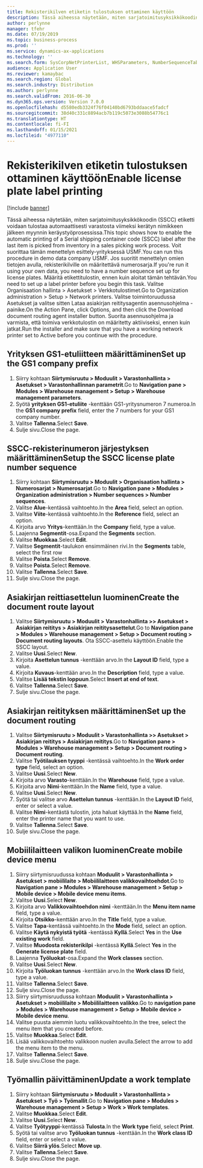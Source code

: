 ```yaml
---
title: Rekisterikilven etiketin tulostuksen ottaminen käyttöön
description: Tässä aiheessa näytetään, miten sarjatoimitusyksikkökoodin (SSCC) etiketti voidaan tulostaa automaattisesti varastosta viimeksi kerätyn nimikkeen jälkeen myynnin keräystyöprosessissa.
author: perlynne
manager: tfehr
ms.date: 07/19/2019
ms.topic: business-process
ms.prod: ''
ms.service: dynamics-ax-applications
ms.technology: ''
ms.search.form: SysCorpNetPrinterList, WHSParameters, NumberSequenceTableListPage, NumberSequenceDetails, WHSDocumentRoutingLayout, WHSDocumentRouting, WHSRFMenuItem, WHSRFMenu, WHSWorkTemplateTable, WHSLicensePlateLabelBuildConfig, WHSLicensePlateLabel
audience: Application User
ms.reviewer: kamaybac
ms.search.region: Global
ms.search.industry: Distribution
ms.author: perlynne
ms.search.validFrom: 2016-06-30
ms.dyn365.ops.version: Version 7.0.0
ms.openlocfilehash: d5580edb3324f76f04140bd6793bddaace5fadcf
ms.sourcegitcommit: 38d40c331c8894acb7b119c5073e3088b54776c1
ms.translationtype: HT
ms.contentlocale: fi-FI
ms.lasthandoff: 01/15/2021
ms.locfileid: "4977110"
---
```

# <a name="enable-license-plate-label-printing"></a><span data-ttu-id="f96f0-103">Rekisterikilven etiketin tulostuksen ottaminen käyttöön</span><span class="sxs-lookup"><span data-stu-id="f96f0-103">Enable license plate label printing</span></span>

[!include [banner](../../includes/banner.md)]

<span data-ttu-id="f96f0-104">Tässä aiheessa näytetään, miten sarjatoimitusyksikkökoodin (SSCC) etiketti voidaan tulostaa automaattisesti varastosta viimeksi kerätyn nimikkeen jälkeen myynnin keräystyöprosessissa.</span><span class="sxs-lookup"><span data-stu-id="f96f0-104">This topic shows how to enable the automatic printing of a Serial shipping container code (SSCC) label after the last item is picked from inventory in a sales picking work process.</span></span> <span data-ttu-id="f96f0-105">Voit suorittaa tämän menettelyn esittely-yrityksessä USMF.</span><span class="sxs-lookup"><span data-stu-id="f96f0-105">You can run this procedure in demo data company USMF.</span></span> <span data-ttu-id="f96f0-106">Jos suoritit menettelyn omien tietojen avulla, rekisterikilville on määritettävä numerosarja.</span><span class="sxs-lookup"><span data-stu-id="f96f0-106">If you're run it using your own data, you need to have a number sequence set up for license plates.</span></span> <span data-ttu-id="f96f0-107">Määritä etikettitulostin, ennen kuin aloitat tämän tehtävän.</span><span class="sxs-lookup"><span data-stu-id="f96f0-107">You need to set up a label printer before you begin this task.</span></span> <span data-ttu-id="f96f0-108">Valitse Organisaation hallinta > Asetukset > Verkkotulostimet.</span><span class="sxs-lookup"><span data-stu-id="f96f0-108">Go to Organization administration > Setup > Network printers.</span></span> <span data-ttu-id="f96f0-109">Valitse toimintoruudussa Asetukset ja valitse sitten Lataa asiakirjan reititysagentin asennusohjelma -painike.</span><span class="sxs-lookup"><span data-stu-id="f96f0-109">On the Action Pane, click Options, and then click the Download document routing agent installer button.</span></span> <span data-ttu-id="f96f0-110">Suorita asennusohjelma ja varmista, että toimiva verkkotulostin on määritetty aktiiviseksi, ennen kuin jatkat.</span><span class="sxs-lookup"><span data-stu-id="f96f0-110">Run the installer and make sure that you have a working network printer set to Active before you continue with the procedure.</span></span>


## <a name="set-up-the-gs1-company-prefix"></a><span data-ttu-id="f96f0-111">Yrityksen GS1-etuliitteen määrittäminen</span><span class="sxs-lookup"><span data-stu-id="f96f0-111">Set up the GS1 company prefix</span></span>
1. <span data-ttu-id="f96f0-112">Siirry kohtaan **Siirtymisruutu > Moduulit > Varastonhallinta > Asetukset > Varastonhallinnan parametrit**.</span><span class="sxs-lookup"><span data-stu-id="f96f0-112">Go to **Navigation pane > Modules > Warehouse management > Setup > Warehouse management parameters**.</span></span>
2. <span data-ttu-id="f96f0-113">Syötä **yrityksen GS1-etuliite** -kenttään GS1-yritysnumeron 7 numeroa.</span><span class="sxs-lookup"><span data-stu-id="f96f0-113">In the **GS1 company prefix** field, enter the 7 numbers for your GS1 company number.</span></span>
3. <span data-ttu-id="f96f0-114">Valitse **Tallenna**.</span><span class="sxs-lookup"><span data-stu-id="f96f0-114">Select **Save**.</span></span>
4. <span data-ttu-id="f96f0-115">Sulje sivu.</span><span class="sxs-lookup"><span data-stu-id="f96f0-115">Close the page.</span></span>

## <a name="setup-the-sscc-license-plate-number-sequence"></a><span data-ttu-id="f96f0-116">SSCC-rekisterinumeron järjestyksen määrittäminen</span><span class="sxs-lookup"><span data-stu-id="f96f0-116">Setup the SSCC license plate number sequence</span></span>
1. <span data-ttu-id="f96f0-117">Siirry kohtaan **Siirtymisruutu > Moduulit > Organisaation hallinta > Numerosarjat > Numerosarjat**.</span><span class="sxs-lookup"><span data-stu-id="f96f0-117">Go to **Navigation pane > Modules > Organization administration > Number sequences > Number sequences**.</span></span>
2. <span data-ttu-id="f96f0-118">Valitse **Alue**-kentässä vaihtoehto.</span><span class="sxs-lookup"><span data-stu-id="f96f0-118">In the **Area** field, select an option.</span></span>
3. <span data-ttu-id="f96f0-119">Valitse **Viite**-kentässä vaihtoehto.</span><span class="sxs-lookup"><span data-stu-id="f96f0-119">In the **Reference** field, select an option.</span></span>
4. <span data-ttu-id="f96f0-120">Kirjoita arvo **Yritys**-kenttään.</span><span class="sxs-lookup"><span data-stu-id="f96f0-120">In the **Company** field, type a value.</span></span>
5. <span data-ttu-id="f96f0-121">Laajenna **Segmentit**-osa.</span><span class="sxs-lookup"><span data-stu-id="f96f0-121">Expand the **Segments** section.</span></span>
6. <span data-ttu-id="f96f0-122">Valitse **Muokkaa**.</span><span class="sxs-lookup"><span data-stu-id="f96f0-122">Select **Edit**.</span></span>
7. <span data-ttu-id="f96f0-123">Valitse **Segmentit**-taulukon ensimmäinen rivi.</span><span class="sxs-lookup"><span data-stu-id="f96f0-123">In the **Segments** table, select the first row</span></span>
8. <span data-ttu-id="f96f0-124">Valitse **Poista**.</span><span class="sxs-lookup"><span data-stu-id="f96f0-124">Select **Remove**.</span></span>
9. <span data-ttu-id="f96f0-125">Valitse **Poista**.</span><span class="sxs-lookup"><span data-stu-id="f96f0-125">Select **Remove**.</span></span>
10. <span data-ttu-id="f96f0-126">Valitse **Tallenna**.</span><span class="sxs-lookup"><span data-stu-id="f96f0-126">Select **Save**.</span></span>
11. <span data-ttu-id="f96f0-127">Sulje sivu.</span><span class="sxs-lookup"><span data-stu-id="f96f0-127">Close the page.</span></span>

## <a name="create-the-document-route-layout"></a><span data-ttu-id="f96f0-128">Asiakirjan reittiasettelun luominen</span><span class="sxs-lookup"><span data-stu-id="f96f0-128">Create the document route layout</span></span>
1. <span data-ttu-id="f96f0-129">Valitse **Siirtymisruutu > Moduulit > Varastonhallinta >> Asetukset > Asiakirjan reititys > Asiakirjan reititysasettelut**.</span><span class="sxs-lookup"><span data-stu-id="f96f0-129">Go to **Navigation pane > Modules > Warehouse management > Setup > Document routing > Document routing layouts**.</span></span> <span data-ttu-id="f96f0-130">Ota SSCC-asettelu käyttöön.</span><span class="sxs-lookup"><span data-stu-id="f96f0-130">Enable the SSCC layout.</span></span>  
2. <span data-ttu-id="f96f0-131">Valitse **Uusi**.</span><span class="sxs-lookup"><span data-stu-id="f96f0-131">Select **New**.</span></span>
3. <span data-ttu-id="f96f0-132">Kirjoita **Asettelun tunnus** -kenttään arvo.</span><span class="sxs-lookup"><span data-stu-id="f96f0-132">In the **Layout ID** field, type a value.</span></span>
4. <span data-ttu-id="f96f0-133">Kirjoita **Kuvaus**-kenttään arvo.</span><span class="sxs-lookup"><span data-stu-id="f96f0-133">In the **Description** field, type a value.</span></span>
5. <span data-ttu-id="f96f0-134">Valitse **Lisää tekstin loppuun**.</span><span class="sxs-lookup"><span data-stu-id="f96f0-134">Select **Insert at end of text**.</span></span>
6. <span data-ttu-id="f96f0-135">Valitse **Tallenna**.</span><span class="sxs-lookup"><span data-stu-id="f96f0-135">Select **Save**.</span></span>
7. <span data-ttu-id="f96f0-136">Sulje sivu.</span><span class="sxs-lookup"><span data-stu-id="f96f0-136">Close the page.</span></span>

## <a name="set-up-the-document-routing"></a><span data-ttu-id="f96f0-137">Asiakirjan reitityksen määrittäminen</span><span class="sxs-lookup"><span data-stu-id="f96f0-137">Set up the document routing</span></span>
1. <span data-ttu-id="f96f0-138">Valitse **Siirtymisruutu > Moduulit > Varastonhallinta >> Asetukset > Asiakirjan reititys > Asiakirjan reititys**.</span><span class="sxs-lookup"><span data-stu-id="f96f0-138">Go to **Navigation pane > Modules > Warehouse management > Setup > Document routing > Document routing**.</span></span>
2. <span data-ttu-id="f96f0-139">Valitse **Työtilauksen tyyppi** -kentässä vaihtoehto.</span><span class="sxs-lookup"><span data-stu-id="f96f0-139">In the **Work order type** field, select an option.</span></span>
3. <span data-ttu-id="f96f0-140">Valitse **Uusi**.</span><span class="sxs-lookup"><span data-stu-id="f96f0-140">Select **New**.</span></span>
4. <span data-ttu-id="f96f0-141">Kirjoita arvo **Varasto**-kenttään.</span><span class="sxs-lookup"><span data-stu-id="f96f0-141">In the **Warehouse** field, type a value.</span></span>
5. <span data-ttu-id="f96f0-142">Kirjoita arvo **Nimi**-kenttään.</span><span class="sxs-lookup"><span data-stu-id="f96f0-142">In the **Name** field, type a value.</span></span>
6. <span data-ttu-id="f96f0-143">Valitse **Uusi**.</span><span class="sxs-lookup"><span data-stu-id="f96f0-143">Select **New**.</span></span>
7. <span data-ttu-id="f96f0-144">Syötä tai valitse arvo **Asettelun tunnus** -kenttään.</span><span class="sxs-lookup"><span data-stu-id="f96f0-144">In the **Layout ID** field, enter or select a value.</span></span>
8. <span data-ttu-id="f96f0-145">Valitse **Nimi**-kentästä tulostin, jota haluat käyttää.</span><span class="sxs-lookup"><span data-stu-id="f96f0-145">In the **Name** field, enter the printer name that you want to use.</span></span>
9. <span data-ttu-id="f96f0-146">Valitse **Tallenna**.</span><span class="sxs-lookup"><span data-stu-id="f96f0-146">Select **Save**.</span></span>
10. <span data-ttu-id="f96f0-147">Sulje sivu.</span><span class="sxs-lookup"><span data-stu-id="f96f0-147">Close the page.</span></span>

## <a name="create-mobile-device-menu"></a><span data-ttu-id="f96f0-148">Mobiililaitteen valikon luominen</span><span class="sxs-lookup"><span data-stu-id="f96f0-148">Create mobile device menu</span></span>
1. <span data-ttu-id="f96f0-149">Siirry siirtymisruudussa kohtaan **Moduulit > Varastonhallinta > Asetukset > mobiililaite > Mobiililaitteen valikkovaihtoehdot**.</span><span class="sxs-lookup"><span data-stu-id="f96f0-149">Go to **Navigation pane > Modules > Warehouse management > Setup > Mobile device > Mobile device menu items**.</span></span>
2. <span data-ttu-id="f96f0-150">Valitse **Uusi**.</span><span class="sxs-lookup"><span data-stu-id="f96f0-150">Select **New**.</span></span>
3. <span data-ttu-id="f96f0-151">Kirjoita arvo **Valikkovaihtoehdon nimi** -kenttään.</span><span class="sxs-lookup"><span data-stu-id="f96f0-151">In the **Menu item name** field, type a value.</span></span>
4. <span data-ttu-id="f96f0-152">Kirjoita **Otsikko**-kenttään arvo.</span><span class="sxs-lookup"><span data-stu-id="f96f0-152">In the **Title** field, type a value.</span></span>
5. <span data-ttu-id="f96f0-153">Valitse **Tapa**-kentässä vaihtoehto.</span><span class="sxs-lookup"><span data-stu-id="f96f0-153">In the **Mode** field, select an option.</span></span>
6. <span data-ttu-id="f96f0-154">Valitse **Käytä nykyistä työtä** -kentässä **Kyllä**.</span><span class="sxs-lookup"><span data-stu-id="f96f0-154">Select **Yes** in the **Use existing work** field.</span></span>
7. <span data-ttu-id="f96f0-155">Valitse **Muodosta rekisterikilpi** -kentässä **Kyllä**.</span><span class="sxs-lookup"><span data-stu-id="f96f0-155">Select **Yes** in the **Generate license plate** field.</span></span>
8. <span data-ttu-id="f96f0-156">Laajenna **Työluokat**-osa.</span><span class="sxs-lookup"><span data-stu-id="f96f0-156">Expand the **Work classes** section.</span></span>
9. <span data-ttu-id="f96f0-157">Valitse **Uusi**.</span><span class="sxs-lookup"><span data-stu-id="f96f0-157">Select **New**.</span></span>
10. <span data-ttu-id="f96f0-158">Kirjoita **Työluokan tunnus** -kenttään arvo.</span><span class="sxs-lookup"><span data-stu-id="f96f0-158">In the **Work class ID** field, type a value.</span></span>
11. <span data-ttu-id="f96f0-159">Valitse **Tallenna**.</span><span class="sxs-lookup"><span data-stu-id="f96f0-159">Select **Save**.</span></span>
12. <span data-ttu-id="f96f0-160">Sulje sivu.</span><span class="sxs-lookup"><span data-stu-id="f96f0-160">Close the page.</span></span>
13. <span data-ttu-id="f96f0-161">Siirry siirtymisruudussa kohtaan **Moduulit > Varastonhallinta > Asetukset > mobiililaite > Mobiililaitteen valikko**.</span><span class="sxs-lookup"><span data-stu-id="f96f0-161">Go to **navigation pane > Modules > Warehouse management > Setup > Mobile device > Mobile device menu**.</span></span>
14. <span data-ttu-id="f96f0-162">Valitse puusta aiemmin luotu valikkovaihtoehto.</span><span class="sxs-lookup"><span data-stu-id="f96f0-162">In the tree, select the menu item that you created before.</span></span>
15. <span data-ttu-id="f96f0-163">Valitse **Muokkaa**.</span><span class="sxs-lookup"><span data-stu-id="f96f0-163">Select **Edit**.</span></span>
16. <span data-ttu-id="f96f0-164">Lisää valikkovaihtoehto valikkoon nuolen avulla.</span><span class="sxs-lookup"><span data-stu-id="f96f0-164">Select the arrow to add the menu item to the menu.</span></span>
17. <span data-ttu-id="f96f0-165">Valitse **Tallenna**.</span><span class="sxs-lookup"><span data-stu-id="f96f0-165">Select **Save**.</span></span>
18. <span data-ttu-id="f96f0-166">Sulje sivu.</span><span class="sxs-lookup"><span data-stu-id="f96f0-166">Close the page.</span></span>

## <a name="update-a-work-template"></a><span data-ttu-id="f96f0-167">Työmallin päivittäminen</span><span class="sxs-lookup"><span data-stu-id="f96f0-167">Update a work template</span></span>
1. <span data-ttu-id="f96f0-168">Siirry kohtaan **Siirtymisruutu > Moduulit > Varastonhallinta > Asetukset > Työ > Työmallit**.</span><span class="sxs-lookup"><span data-stu-id="f96f0-168">Go to **Navigation pane > Modules > Warehouse management > Setup > Work > Work templates**.</span></span>
2. <span data-ttu-id="f96f0-169">Valitse **Muokkaa**.</span><span class="sxs-lookup"><span data-stu-id="f96f0-169">Select **Edit**.</span></span>
3. <span data-ttu-id="f96f0-170">Valitse **Uusi**.</span><span class="sxs-lookup"><span data-stu-id="f96f0-170">Select **New**.</span></span>
4. <span data-ttu-id="f96f0-171">Valitse **Työtyyppi**-kentässä **Tulosta**.</span><span class="sxs-lookup"><span data-stu-id="f96f0-171">In the **Work type** field, select **Print**.</span></span>
5. <span data-ttu-id="f96f0-172">Syötä tai valitse arvo **Työluokan tunnus** -kenttään.</span><span class="sxs-lookup"><span data-stu-id="f96f0-172">In the **Work class ID** field, enter or select a value.</span></span>
6. <span data-ttu-id="f96f0-173">Valitse **Siirrä ylös**.</span><span class="sxs-lookup"><span data-stu-id="f96f0-173">Select **Move up**.</span></span>
7. <span data-ttu-id="f96f0-174">Valitse **Tallenna**.</span><span class="sxs-lookup"><span data-stu-id="f96f0-174">Select **Save**.</span></span>
8. <span data-ttu-id="f96f0-175">Sulje sivu.</span><span class="sxs-lookup"><span data-stu-id="f96f0-175">Close the page.</span></span>

